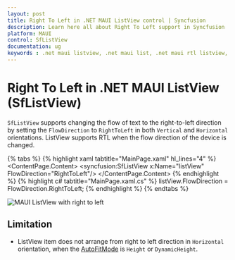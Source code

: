 ```yaml
---
layout: post
title: Right To Left in .NET MAUI ListView control | Syncfusion
description: Learn here all about Right To Left support in Syncfusion .NET MAUI ListView (SfListView) control and more.
platform: MAUI
control: SfListView
documentation: ug
keywords : .net maui listview, .net maui list, .net maui rtl listview, .net maui listview right-to-left ui.
---
```


# Right To Left in .NET MAUI ListView (SfListView)

`SfListView` supports changing the flow of text to the right-to-left direction by setting the `FlowDirection` to `RightToLeft` in both `Vertical` and `Horizontal` orientations. ListView supports RTL when the flow direction of the device is changed.

{% tabs %}
{% highlight xaml tabtitle="MainPage.xaml" hl_lines="4" %}
<ContentPage  xmlns:x="http://schemas.microsoft.com/winfx/2009/xaml"
              xmlns:syncfusion="clr-namespace:Syncfusion.Maui.ListView;assembly=Syncfusion.Maui.ListView">
    <ContentPage.Content>
       <syncfusion:SfListView x:Name="listView" FlowDirection="RightToLeft"/>
    </ContentPage.Content>
</ContentPage>
{% endhighlight %}
{% highlight c# tabtitle="MainPage.xaml.cs" %}
listView.FlowDirection = FlowDirection.RightToLeft;
{% endhighlight %}
{% endtabs %}

![MAUI ListView with right to left](Images/right-to-left/maui-listview-right-to-left.png)

## Limitation

* ListView item does not arrange from right to left direction in `Horizontal` orientation, when the [AutoFitMode](https://help.syncfusion.com/cr/maui/Syncfusion.Maui.ListView.SfListView.html#Syncfusion_Maui_ListView_SfListView_AutoFitMode) is `Height` or `DynamicHeight`.

